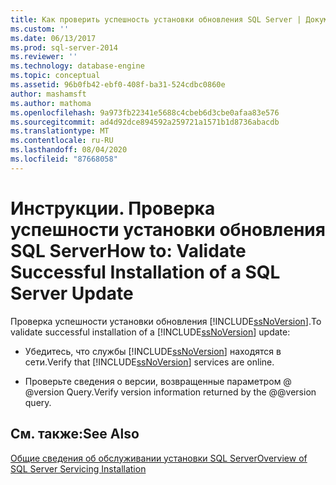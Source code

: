 ```yaml
---
title: Как проверить успешность установки обновления SQL Server | Документация Майкрософт
ms.custom: ''
ms.date: 06/13/2017
ms.prod: sql-server-2014
ms.reviewer: ''
ms.technology: database-engine
ms.topic: conceptual
ms.assetid: 96b0fb42-ebf0-408f-ba31-524cdbc0860e
author: mashamsft
ms.author: mathoma
ms.openlocfilehash: 9a973fb22341e5688c4cbeb6d3cbe0afaa83e576
ms.sourcegitcommit: ad4d92dce894592a259721a1571b1d8736abacdb
ms.translationtype: MT
ms.contentlocale: ru-RU
ms.lasthandoff: 08/04/2020
ms.locfileid: "87668058"
---
```

# <a name="how-to-validate-successful-installation-of-a-sql-server-update"></a><span data-ttu-id="d2b98-102">Инструкции. Проверка успешности установки обновления SQL Server</span><span class="sxs-lookup"><span data-stu-id="d2b98-102">How to: Validate Successful Installation of a SQL Server Update</span></span>
  <span data-ttu-id="d2b98-103">Проверка успешности установки обновления [!INCLUDE[ssNoVersion](../../includes/ssnoversion-md.md)].</span><span class="sxs-lookup"><span data-stu-id="d2b98-103">To validate successful installation of a [!INCLUDE[ssNoVersion](../../includes/ssnoversion-md.md)] update:</span></span>  
  
-   <span data-ttu-id="d2b98-104">Убедитесь, что службы [!INCLUDE[ssNoVersion](../../includes/ssnoversion-md.md)] находятся в сети.</span><span class="sxs-lookup"><span data-stu-id="d2b98-104">Verify that [!INCLUDE[ssNoVersion](../../includes/ssnoversion-md.md)] services are online.</span></span>  
  
-   <span data-ttu-id="d2b98-105">Проверьте сведения о версии, возвращенные параметром @ @version Query.</span><span class="sxs-lookup"><span data-stu-id="d2b98-105">Verify version information returned by the @@version query.</span></span>  
  
## <a name="see-also"></a><span data-ttu-id="d2b98-106">См. также:</span><span class="sxs-lookup"><span data-stu-id="d2b98-106">See Also</span></span>  
 [<span data-ttu-id="d2b98-107">Общие сведения об обслуживании установки SQL Server</span><span class="sxs-lookup"><span data-stu-id="d2b98-107">Overview of SQL Server Servicing Installation</span></span>](../../../2014/sql-server/install/overview-of-sql-server-servicing-installation.md)  
  
  
